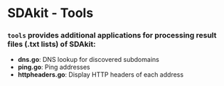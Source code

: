 # SDAkit - Tools

### `tools` provides additional applications for processing result files (.txt lists) of SDAkit:
- **dns.go**: DNS lookup for discovered subdomains 
- **ping.go**: Ping addresses 
- **httpheaders.go**: Display HTTP headers of each address
